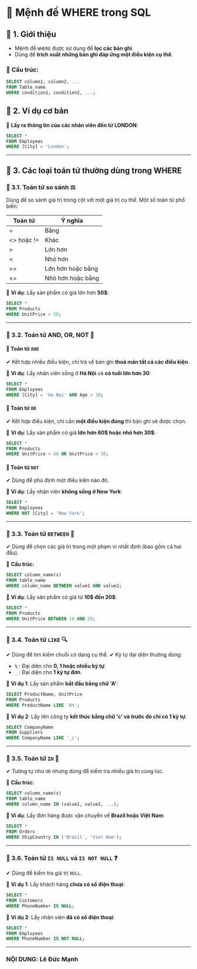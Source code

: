 # 📌 Mệnh đề WHERE trong SQL

## 🔹 1. Giới thiệu
- Mệnh đề `WHERE` được sử dụng để **lọc các bản ghi**.
- Dùng để **trích xuất những bản ghi đáp ứng một điều kiện cụ thể**.

### 🔹 Cấu trúc:
```sql
SELECT column1, column2, ...
FROM Table_name 
WHERE condition1, condition2, ...;
```

## 🔹 2. Ví dụ cơ bản
📍 **Lấy ra thông tin của các nhân viên đến từ LONDON**:
```sql
SELECT * 
FROM Employees 
WHERE [City] = 'London';
```

---

## 🔹 3. Các loại toán tử thường dùng trong WHERE

### 🔸 3.1. Toán tử so sánh ⚖️
Dùng để so sánh giá trị trong cột với một giá trị cụ thể. Một số toán tử phổ biến:

| Toán tử | Ý nghĩa |
|---------|--------|
| =       | Bằng |
| <> hoặc != | Khác |
| >       | Lớn hơn |
| <       | Nhỏ hơn |
| >=      | Lớn hơn hoặc bằng |
| <=      | Nhỏ hơn hoặc bằng |

📍 **Ví dụ**: Lấy sản phẩm có giá lớn hơn **50$**:
```sql
SELECT * 
FROM Products 
WHERE UnitPrice > 50;
```

---

### 🔸 3.2. Toán tử AND, OR, NOT 🧩
#### 🔹 Toán tử `AND`
✔ Kết hợp nhiều điều kiện, chỉ trả về bản ghi **thoả mãn tất cả các điều kiện**.

📍 **Ví dụ**: Lấy nhân viên sống ở **Hà Nội** và **có tuổi lớn hơn 30**:
```sql
SELECT * 
FROM Employees 
WHERE [City] = 'Ha Noi' AND Age > 30;
```

#### 🔹 Toán tử `OR`
✔ Kết hợp điều kiện, chỉ cần **một điều kiện đúng** thì bản ghi sẽ được chọn.

📍 **Ví dụ**: Lấy sản phẩm có giá **lớn hơn 60$ hoặc nhỏ hơn 30$**:
```sql
SELECT * 
FROM Products 
WHERE UnitPrice > 60 OR UnitPrice < 30;
```

#### 🔹 Toán tử `NOT`
✔ Dùng để phủ định một điều kiện nào đó.

📍 **Ví dụ**: Lấy nhân viên **không sống ở New York**:
```sql
SELECT * 
FROM Employees 
WHERE NOT [City] = 'New York';
```

---

### 🔸 3.3. Toán tử `BETWEEN` 📏
✔ Dùng để chọn các giá trị trong một phạm vi nhất định (bao gồm cả hai đầu).

📍 **Cấu trúc:**
```sql
SELECT column_name(s) 
FROM table_name 
WHERE column_name BETWEEN value1 AND value2;
```

📍 **Ví dụ**: Lấy sản phẩm có giá từ **10$ đến 20$**:
```sql
SELECT * 
FROM Products 
WHERE UnitPrice BETWEEN 10 AND 20;
```

---

### 🔸 3.4. Toán tử `LIKE` 🔍
✔ Dùng để tìm kiếm chuỗi có dạng cụ thể.
✔ Ký tự đại diện thường dùng:
  - `%` : Đại diện cho **0, 1 hoặc nhiều ký tự**.
  - `_` : Đại diện cho **1 ký tự đơn**.

📍 **Ví dụ 1**: Lấy sản phẩm **bắt đầu bằng chữ 'A'**:
```sql
SELECT ProductName, UnitPrice 
FROM Products 
WHERE ProductName LIKE 'A%';
```

📍 **Ví dụ 2**: Lấy tên công ty **kết thúc bằng chữ 'c' và trước đó chỉ có 1 ký tự**:
```sql
SELECT CompanyName 
FROM Suppliers 
WHERE CompanyName LIKE '_c';
```

---

### 🔸 3.5. Toán tử `IN` 🎯
✔ Tương tự như `OR` nhưng dùng để kiểm tra nhiều giá trị cùng lúc.

📍 **Cấu trúc:**
```sql
SELECT column_name(s) 
FROM table_name 
WHERE column_name IN (value1, value2, ...);
```

📍 **Ví dụ**: Lấy đơn hàng được vận chuyển về **Brazil hoặc Việt Nam**:
```sql
SELECT * 
FROM Orders 
WHERE ShipCountry IN ('Brazil', 'Viet Nam');
```

---

### 🔸 3.6. Toán tử `IS NULL` và `IS NOT NULL` ❓
✔ Dùng để kiểm tra giá trị `NULL`.

📍 **Ví dụ 1**: Lấy khách hàng **chưa có số điện thoại**:
```sql
SELECT * 
FROM Customers 
WHERE PhoneNumber IS NULL;
```

📍 **Ví dụ 2**: Lấy nhân viên **đã có số điện thoại**:
```sql
SELECT * 
FROM Employees 
WHERE PhoneNumber IS NOT NULL;
```

---
### NỘI DUNG: Lê Đức Mạnh
